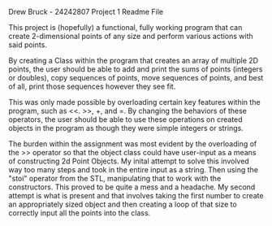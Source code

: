 Drew Bruck - 24242807
Project 1 Readme File

This project is (hopefully) a functional, fully working program that can create 
2-dimensional points of any size and perform various actions with said points.

By creating a Class within the program that creates an array of multiple 2D points, the 
user should be able to add and print the sums of points (integers or doubles), 
copy sequences of points, move sequences of points, and best of all, print those 
sequences however they see fit.

This was only made possible by overloading certain key features within the program, such
as <<. >>, +, and =.  By changing the behaviors of these operators, the user should be
able to use these operations on created objects in the program as though they were 
simple integers or strings.

The burden within the assignment was most evident by the overloading of the >> operator so
that the object class could have user-input as a means of constructing 2d Point Objects. 
My inital attempt to solve this involved way too many steps and took in the entire input as 
a string.  Then using the "stoi" operator from the STL, manipulating that to work with 
the constructors.  This proved to be quite a mess and a headache.  My second attempt is 
what is present and that involves taking the first number to create an appropriately sized
object and then creating a loop of that size to correctly input all the points into the class.


